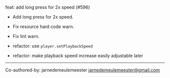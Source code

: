 feat: add long press for 2x speed (#596)

* Add long press for 2x speed.

* Fix resource hard code warn.

* Fix lint warn.

* refactor: use `player.setPlaybackSpeed`

* refactor: make playback speed increase easily adjustable later

---------

Co-authored-by: jarnedemeulemeester <jarnedemeulemeester@gmail.com>
